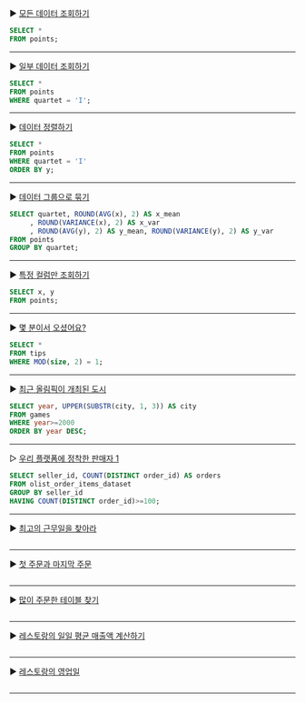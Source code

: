 ▶ [모든 데이터 조회하기](https://solvesql.com/problems/select-all/)

```sql
SELECT *
FROM points;
```

---

▶ [일부 데이터 조회하기](https://solvesql.com/problems/select-where/)

```sql
SELECT *
FROM points
WHERE quartet = 'I';
```

---

▶ [데이터 정렬하기](https://solvesql.com/problems/order-by/)

```sql
SELECT *
FROM points
WHERE quartet = 'I'
ORDER BY y;
```

---

▶ [데이터 그룹으로 묶기](https://solvesql.com/problems/group-by/)

```sql
SELECT quartet, ROUND(AVG(x), 2) AS x_mean
	 , ROUND(VARIANCE(x), 2) AS x_var
	 , ROUND(AVG(y), 2) AS y_mean, ROUND(VARIANCE(y), 2) AS y_var
FROM points
GROUP BY quartet;
```

---

▶ [특정 컬럼만 조회하기](https://solvesql.com/problems/select-column/)

```sql
SELECT x, y
FROM points;
```

---

▶ [몇 분이서 오셨어요?](https://solvesql.com/problems/size-of-table/)

```sql
SELECT *
FROM tips
WHERE MOD(size, 2) = 1;
```

---

▶ [최근 올림픽이 개최된 도시](https://solvesql.com/problems/olympic-cities/)

```sql
SELECT year, UPPER(SUBSTR(city, 1, 3)) AS city
FROM games
WHERE year>=2000
ORDER BY year DESC;
```

---

▷ [우리 플랫폼에 정착한 판매자 1](https://solvesql.com/problems/settled-sellers-1/)

```sql
SELECT seller_id, COUNT(DISTINCT order_id) AS orders
FROM olist_order_items_dataset
GROUP BY seller_id
HAVING COUNT(DISTINCT order_id)>=100;
```

---

▶ [최고의 근무일을 찾아라](https://solvesql.com/problems/best-working-day/)

```sql

```

---

▶ [첫 주문과 마지막 주문](https://solvesql.com/problems/first-and-last-orders/)

```sql

```

---

▶ [많이 주문한 테이블 찾기](https://solvesql.com/problems/find-tables-with-high-bill/)

```sql

```

---

▶ [레스토랑의 일일 평균 매출액 계산하기](https://solvesql.com/problems/sales-summary/)

```sql

```

---

▶ [레스토랑의 영업일](https://solvesql.com/problems/restaurant-business-day/)

```sql

```

---
